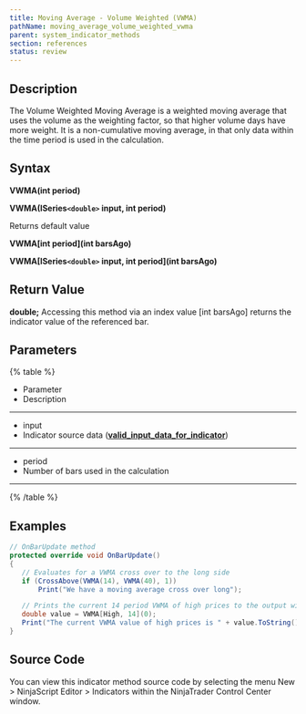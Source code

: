 ```yaml
---
title: Moving Average - Volume Weighted (VWMA)
pathName: moving_average_volume_weighted_vwma
parent: system_indicator_methods
section: references
status: review
---
```


## Description

The Volume Weighted Moving Average is a weighted moving average that uses the volume as the weighting factor, so that higher volume days have more weight. It is a non-cumulative moving average, in that only data within the time period is used in the calculation.

## Syntax

**VWMA(int period)**  

**VWMA(ISeries`<double>` input, int period)**

Returns default value  

**VWMA[int period](int barsAgo)**  

**VWMA[ISeries`<double>` input, int period](int barsAgo)**

## Return Value

**double;** Accessing this method via an index value [int barsAgo] returns the indicator value of the referenced bar.

## Parameters

{% table %}

* Parameter
* Description

---

* input
* Indicator source data ([**valid_input_data_for_indicator**](valid_input_data_for_indicator.md))

---

* period
* Number of bars used in the calculation

---

{% /table %}

## Examples

```csharp
// OnBarUpdate method
protected override void OnBarUpdate()
{
   // Evaluates for a VWMA cross over to the long side
   if (CrossAbove(VWMA(14), VWMA(40), 1))
       Print("We have a moving average cross over long");

   // Prints the current 14 period VWMA of high prices to the output window
   double value = VWMA[High, 14](0);
   Print("The current VWMA value of high prices is " + value.ToString());
}
```

## Source Code

You can view this indicator method source code by selecting the menu New > NinjaScript Editor > Indicators within the NinjaTrader Control Center window.
